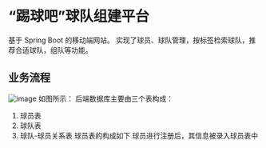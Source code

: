 # “踢球吧”球队组建平台
基于 Spring Boot 的移动端网站。
实现了球员、球队管理，按标签检索球队，推荐合适球队，组队等功能。
## 业务流程
![image](https://github.com/user-attachments/assets/34e15759-fca9-4050-8760-20a5d15be955)
如图所示：
后端数据库主要由三个表构成：
1. 球员表
2. 球队表
3. 球队-球员关系表
球员表的构成如下
球员进行注册后，其信息被录入球员表中
